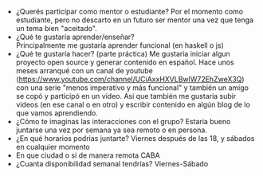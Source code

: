 * ¿Querés participar como mentor o estudiante? 
Por el momento como estudiante, pero no descarto en un futuro ser mentor 
una vez que tenga un tema bien "aceitado".
* ¿Qué te gustaría aprender/enseñar?  
Principalmente me gustaría aprender funcional (en haskell o js)
* ¿Qué te gustaría hacer? (parte práctica) 
Me gustaria iniciar algun proyecto open source y generar contenido en español. 
Hace unos meses arranqué con un canal de youtube (https://www.youtube.com/channel/UCiAxxHXVLBwlW72EhZweX3Q) 
con una serie "menos imperativo y más funcional" y también un amigo se copó y participó en un video. 
Asi que también me gustaria subir videos (en ese canal o en otro) y escribir contenido en algún blog de lo que vamos aprendiendo.
* ¿Cómo te imaginas las interacciones con el grupo? 
Estaria bueno juntarse una vez por semana ya sea remoto o en persona.
* ¿En qué horarios podrias juntarte? 
Viernes después de las 18, y sábados en cualquier momento
* En que ciudad o si de manera remota 
CABA
* ¿Cuanta disponibilidad semanal tendrías? 
Viernes-Sábado

